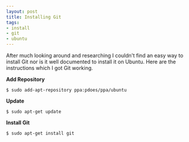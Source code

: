 ```yaml
---
layout: post
title: Installing Git
tags:
- install
- git
- ubuntu
---
```

After much looking around and researching I couldn't find an easy way to
install Git nor is it well documented to install it on Ubuntu. Here are the
instructions which I got Git working.

**Add Repository**

`$ sudo add-apt-repository ppa:pdoes/ppa/ubuntu`

**Update**

`$ sudo apt-get update`

**Install Git**

`$ sudo apt-get install git`

